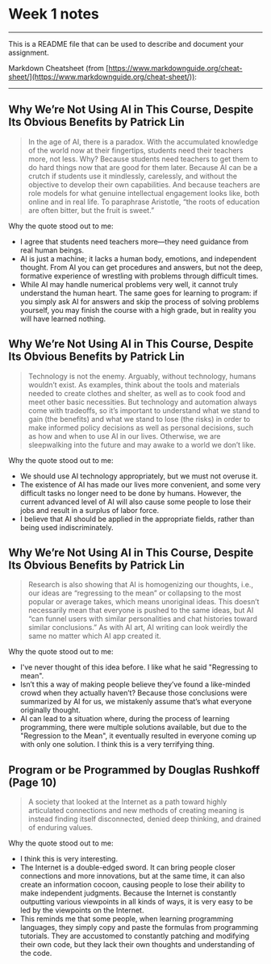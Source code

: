 # Week 1 notes

---

This is a README file that can be used to describe and document your assignment.

Markdown Cheatsheet (from [https://www.markdownguide.org/cheat-sheet/](https://www.markdownguide.org/cheat-sheet/)):

---

## Why We’re Not Using AI in This Course, Despite Its Obvious Benefits by Patrick Lin

> In the age of AI, there is a paradox. With the accumulated knowledge of the world now at their fingertips, students need their teachers more, not less. Why? Because students need teachers to get them to do hard things now that are good for them later. Because AI can be a crutch if students use it mindlessly, carelessly, and without the objective to develop their own capabilities. And because teachers are role models for what genuine intellectual engagement looks like, both online and in real life. To paraphrase Aristotle, “the roots of education are often bitter, but the fruit is sweet.”

Why the quote stood out to me:
- I agree that students need teachers more—they need guidance from real human beings.
- AI is just a machine; it lacks a human body, emotions, and independent thought. From AI you can get procedures and answers, but not the deep, formative experience of wrestling with problems through difficult times.
- While AI may handle numerical problems very well, it cannot truly understand the human heart. The same goes for learning to program: if you simply ask AI for answers and skip the process of solving problems yourself, you may finish the course with a high grade, but in reality you will have learned nothing.


## Why We’re Not Using AI in This Course, Despite Its Obvious Benefits by Patrick Lin

> Technology is not the enemy. Arguably, without technology, humans wouldn’t exist. As examples, think about the tools and materials needed to create clothes and shelter, as well as to cook food and meet other basic necessities. But technology and automation always come with tradeoffs, so it’s important to understand what we stand to gain (the benefits) and what we stand to lose (the risks) in order to make informed policy decisions as well as personal decisions, such as how and when to use AI in our lives. Otherwise, we are sleepwalking into the future and may awake to a world we don’t like.

Why the quote stood out to me:
- We should use AI technology appropriately, but we must not overuse it. 
- The existence of AI has made our lives more convenient, and some very difficult tasks no longer need to be done by humans. However, the current advanced level of AI will also cause some people to lose their jobs and result in a surplus of labor force. 
- I believe that AI should be applied in the appropriate fields, rather than being used indiscriminately.

## Why We’re Not Using AI in This Course, Despite Its Obvious Benefits by Patrick Lin

> Research is also showing that AI is homogenizing our thoughts, i.e., our ideas are “regressing to the mean” or collapsing to the most popular or average takes, which means unoriginal ideas. This doesn’t necessarily mean that everyone is pushed to the same ideas, but AI “can funnel users with similar personalities and chat histories toward similar conclusions.” As with AI art, AI writing can look weirdly the same no matter which AI app created it.

Why the quote stood out to me:
- I've never thought of this idea before. I like what he said "Regressing to mean". 
- Isn’t this a way of making people believe they’ve found a like-minded crowd when they actually haven’t? Because those conclusions were summarized by AI for us, we mistakenly assume that’s what everyone originally thought.
- AI can lead to a situation where, during the process of learning programming, there were multiple solutions available, but due to the "Regression to the Mean", it eventually resulted in everyone coming up with only one solution. I think this is a very terrifying thing.

## Program or be Programmed by Douglas Rushkoff (Page 10)

> A society that looked at the Internet as a path toward highly articulated connections and new methods of creating meaning is instead finding itself disconnected, denied deep thinking, and drained of enduring values. 

Why the quote stood out to me:
- I think this is very interesting. 
- The Internet is a double-edged sword. It can bring people closer connections and more innovations, but at the same time, it can also create an information cocoon, causing people to lose their ability to make independent judgments. Because the Internet is constantly outputting various viewpoints in all kinds of ways, it is very easy to be led by the viewpoints on the Internet.
- This reminds me that some people, when learning programming languages, they simply copy and paste the formulas from programming tutorials. They are accustomed to constantly patching and modifying their own code, but they lack their own thoughts and understanding of the code.